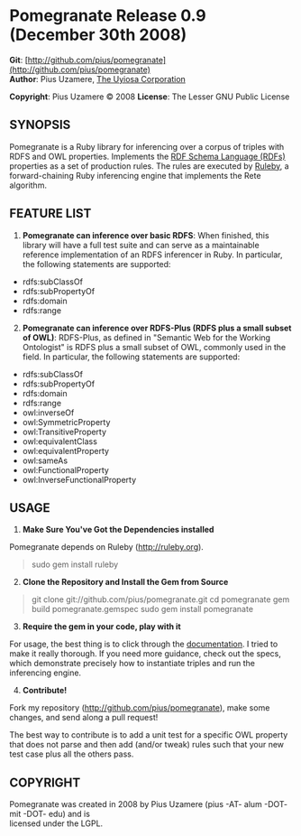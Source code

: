 Pomegranate Release 0.9 (December 30th 2008) 
===================================

**Git**:  [http://github.com/pius/pomegranate](http://github.com/pius/pomegranate)   
**Author**:    Pius Uzamere, [The Uyiosa Corporation](http://www.uyiosa.com)

**Copyright**: Pius Uzamere © 2008
**License**:  The Lesser GNU Public License


SYNOPSIS
--------

Pomegranate is a Ruby library for inferencing over a corpus of triples with RDFS and OWL properties.  Implements the [RDF Schema Language (RDFs)](http://www.w3.org/TR/rdf-schema/) properties as a set of production rules.  The rules are executed by [Ruleby](http://ruleby.org), a forward-chaining Ruby inferencing engine that implements the Rete algorithm.


FEATURE LIST
------------
                                                                              
1. **Pomegranate can inference over basic RDFS**: When finished, this library will have a full test suite and can serve as a maintainable reference implementation of an RDFS inferencer in Ruby.  In particular, the following statements are supported:

*  rdfs:subClassOf
*  rdfs:subPropertyOf
*  rdfs:domain
*  rdfs:range


2.  **Pomegranate can inference over RDFS-Plus (RDFS plus a small subset of OWL)**: RDFS-Plus, as defined in "Semantic Web for the Working Ontologist" is RDFS plus a small subset of OWL, commonly used in the field.  In particular, the following statements are supported:

*  rdfs:subClassOf
*  rdfs:subPropertyOf
*  rdfs:domain
*  rdfs:range
*  owl:inverseOf
*  owl:SymmetricProperty
*  owl:TransitiveProperty
*  owl:equivalentClass
*  owl:equivalentProperty
*  owl:sameAs
*  owl:FunctionalProperty
*  owl:InverseFunctionalProperty


USAGE
-----

1. **Make Sure You've Got the Dependencies installed**

Pomegranate depends on Ruleby (http://ruleby.org).

  > sudo gem install ruleby

2. **Clone the Repository and Install the Gem from Source**

  > git clone git://github.com/pius/pomegranate.git 
  > cd pomegranate
  > gem build pomegranate.gemspec
  > sudo gem install pomegranate


3. **Require the gem in your code, play with it**

For usage, the best thing is to click through the [documentation](http://pius.github.com/pomegranate).  I tried to make it really thorough.  If you need more guidance, check out the specs, which demonstrate precisely how to instantiate triples and run the inferencing engine.


4. **Contribute!**

Fork my repository (http://github.com/pius/pomegranate), make some changes, and send along a pull request!

The best way to contribute is to add a unit test for a specific OWL property that does not parse and then add (and/or tweak) rules such that your new test case plus all the others pass.
                                                                              

COPYRIGHT
---------                                                                 

Pomegranate was created in 2008 by Pius Uzamere (pius -AT- alum -DOT- mit -DOT- edu) and is    
licensed under the LGPL.
